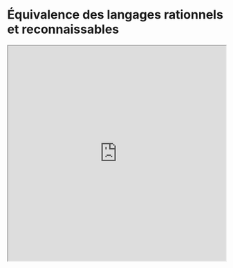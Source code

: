 # Équivalence des langages rationnels et reconnaissables
<iframe src=https://mozilla.github.io/pdf.js/web/viewer.html?file=https://raw.githubusercontent.com/fortierq/cours/main/langage/kleene/cours/kleene.pdf#zoom=page-fit&pagemode=none height=500 width=100% allowfullscreen></iframe>